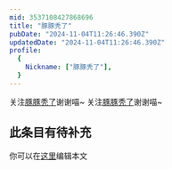 ```yaml
---
mid: 3537108427868696
title: "豚豚秃了"
pubDate: "2024-11-04T11:26:46.390Z"
updatedDate: "2024-11-04T11:26:46.390Z"
profile:
  {
    Nickname: ["豚豚秃了"],
  }
---
```


关注[豚豚秃了](https://space.bilibili.com/3537108427868696)谢谢喵~ 关注[豚豚秃了](https://space.bilibili.com/3537108427868696)谢谢喵~

## 此条目有待补充
你可以在[这里](https://github.com/Yuhanawa/VTuber.ICU-Content/edit/master/v/豚豚秃了/index.md)编辑本文
